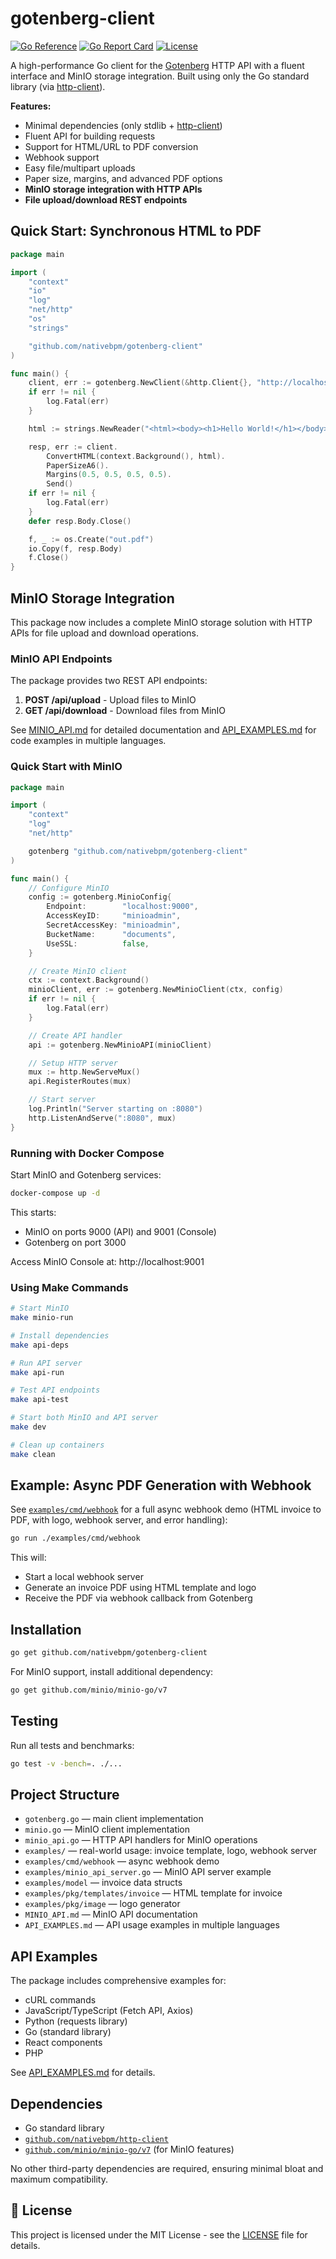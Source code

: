 # gotenberg-client

[![Go Reference](https://pkg.go.dev/badge/github.com/nativebpm/gotenberg-client.svg)](https://pkg.go.dev/github.com/nativebpm/gotenberg-client)
[![Go Report Card](https://goreportcard.com/badge/github.com/nativebpm/gotenberg-client)](https://goreportcard.com/report/github.com/nativebpm/gotenberg-client)
[![License](https://img.shields.io/badge/license-MIT-blue.svg)](LICENSE)


A high-performance Go client for the [Gotenberg](https://gotenberg.dev/) HTTP API with a fluent interface and MinIO storage integration. Built using only the Go standard library (via [http-client](https://github.com/nativebpm/http-client)).

**Features:**
- Minimal dependencies (only stdlib + [http-client](https://github.com/nativebpm/http-client))
- Fluent API for building requests
- Support for HTML/URL to PDF conversion
- Webhook support
- Easy file/multipart uploads
- Paper size, margins, and advanced PDF options
- **MinIO storage integration with HTTP APIs**
- **File upload/download REST endpoints**


## Quick Start: Synchronous HTML to PDF


```go
package main

import (
	"context"
	"io"
	"log"
	"net/http"
	"os"
	"strings"

	"github.com/nativebpm/gotenberg-client"
)

func main() {
	client, err := gotenberg.NewClient(&http.Client{}, "http://localhost:3000")
	if err != nil {
		log.Fatal(err)
	}

	html := strings.NewReader("<html><body><h1>Hello World!</h1></body></html>")

	resp, err := client.
		ConvertHTML(context.Background(), html).
		PaperSizeA6().
		Margins(0.5, 0.5, 0.5, 0.5).
		Send()
	if err != nil {
		log.Fatal(err)
	}
	defer resp.Body.Close()

	f, _ := os.Create("out.pdf")
	io.Copy(f, resp.Body)
	f.Close()
}
```

## MinIO Storage Integration

This package now includes a complete MinIO storage solution with HTTP APIs for file upload and download operations.

### MinIO API Endpoints

The package provides two REST API endpoints:

1. **POST /api/upload** - Upload files to MinIO
2. **GET /api/download** - Download files from MinIO

See [MINIO_API.md](MINIO_API.md) for detailed documentation and [API_EXAMPLES.md](API_EXAMPLES.md) for code examples in multiple languages.

### Quick Start with MinIO

```go
package main

import (
	"context"
	"log"
	"net/http"

	gotenberg "github.com/nativebpm/gotenberg-client"
)

func main() {
	// Configure MinIO
	config := gotenberg.MinioConfig{
		Endpoint:        "localhost:9000",
		AccessKeyID:     "minioadmin",
		SecretAccessKey: "minioadmin",
		BucketName:      "documents",
		UseSSL:          false,
	}

	// Create MinIO client
	ctx := context.Background()
	minioClient, err := gotenberg.NewMinioClient(ctx, config)
	if err != nil {
		log.Fatal(err)
	}

	// Create API handler
	api := gotenberg.NewMinioAPI(minioClient)

	// Setup HTTP server
	mux := http.NewServeMux()
	api.RegisterRoutes(mux)

	// Start server
	log.Println("Server starting on :8080")
	http.ListenAndServe(":8080", mux)
}
```

### Running with Docker Compose

Start MinIO and Gotenberg services:

```bash
docker-compose up -d
```

This starts:
- MinIO on ports 9000 (API) and 9001 (Console)
- Gotenberg on port 3000

Access MinIO Console at: http://localhost:9001

### Using Make Commands

```bash
# Start MinIO
make minio-run

# Install dependencies
make api-deps

# Run API server
make api-run

# Test API endpoints
make api-test

# Start both MinIO and API server
make dev

# Clean up containers
make clean
```

## Example: Async PDF Generation with Webhook

See [`examples/cmd/webhook`](examples/cmd/webhook) for a full async webhook demo (HTML invoice to PDF, with logo, webhook server, and error handling):

```sh
go run ./examples/cmd/webhook
```

This will:
- Start a local webhook server
- Generate an invoice PDF using HTML template and logo
- Receive the PDF via webhook callback from Gotenberg


## Installation


```bash
go get github.com/nativebpm/gotenberg-client
```

For MinIO support, install additional dependency:

```bash
go get github.com/minio/minio-go/v7
```

## Testing

Run all tests and benchmarks:

```sh
go test -v -bench=. ./...
```

## Project Structure

- `gotenberg.go` — main client implementation
- `minio.go` — MinIO client implementation
- `minio_api.go` — HTTP API handlers for MinIO operations
- `examples/` — real-world usage: invoice template, logo, webhook server
- `examples/cmd/webhook` — async webhook demo
- `examples/minio_api_server.go` — MinIO API server example
- `examples/model` — invoice data structs
- `examples/pkg/templates/invoice` — HTML template for invoice
- `examples/pkg/image` — logo generator
- `MINIO_API.md` — MinIO API documentation
- `API_EXAMPLES.md` — API usage examples in multiple languages

## API Examples

The package includes comprehensive examples for:
- cURL commands
- JavaScript/TypeScript (Fetch API, Axios)
- Python (requests library)
- Go (standard library)
- React components
- PHP

See [API_EXAMPLES.md](API_EXAMPLES.md) for details.

## Dependencies

- Go standard library
- [`github.com/nativebpm/http-client`](https://github.com/nativebpm/http-client)
- [`github.com/minio/minio-go/v7`](https://github.com/minio/minio-go) (for MinIO features)

No other third-party dependencies are required, ensuring minimal bloat and maximum compatibility.


## 📄 License

This project is licensed under the MIT License - see the [LICENSE](LICENSE) file for details.
